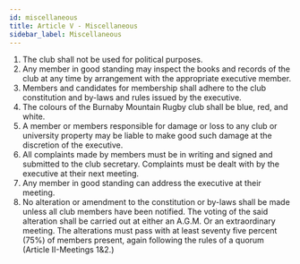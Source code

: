 ```yaml
---
id: miscellaneous
title: Article V - Miscellaneous
sidebar_label: Miscellaneous
---
```


1. The club shall not be used for political purposes.
2. Any member in good standing may inspect the books and records of the club at any time by arrangement with the appropriate executive member.
3. Members and candidates for membership shall adhere to the club constitution and by-laws and rules issued by the executive.
4. The colours of the Burnaby Mountain Rugby club shall be blue, red, and white.
5. A member or members responsible for damage or loss to any club or university property may be liable to make good such damage at the discretion of the executive.
6. All complaints made by members must be in writing and signed and submitted to the club secretary. Complaints must be dealt with by the executive at their next meeting.
7. Any member in good standing can address the executive at their meeting.
8. No alteration or amendment to the constitution or by-laws shall be made unless all club members have been notified. The voting of the said alteration shall be carried out at either an A.G.M. Or an extraordinary meeting. The alterations must pass with at least seventy five percent (75%) of members present, again following the rules of a quorum (Article II-Meetings 1&2.)
